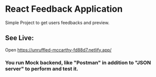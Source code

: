 # React Feedback Application

Simple Project to get users feedbacks and preview.

## See Live:

Open https://unruffled-mccarthy-fd88d7.netlify.app/

### You run Mock backend, like "Postman" in addition to "JSON server" to perform and test it.
